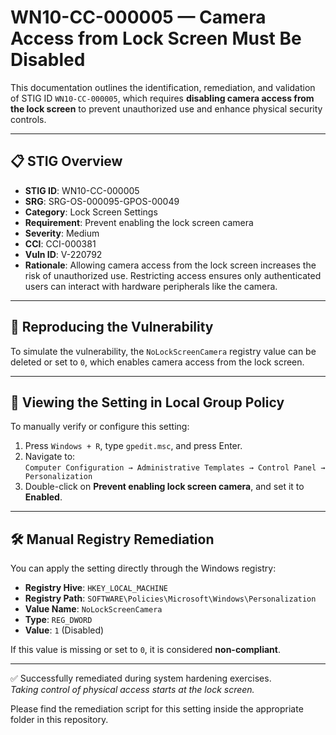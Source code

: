 # WN10-CC-000005 — Camera Access from Lock Screen Must Be Disabled

This documentation outlines the identification, remediation, and validation of STIG ID `WN10-CC-000005`, which requires **disabling camera access from the lock screen** to prevent unauthorized use and enhance physical security controls.

---

## 📋 STIG Overview

- **STIG ID**: WN10-CC-000005  
- **SRG**: SRG-OS-000095-GPOS-00049  
- **Category**: Lock Screen Settings  
- **Requirement**: Prevent enabling the lock screen camera  
- **Severity**: Medium  
- **CCI**: CCI-000381  
- **Vuln ID**: V-220792  
- **Rationale**: Allowing camera access from the lock screen increases the risk of unauthorized use. Restricting access ensures only authenticated users can interact with hardware peripherals like the camera.

---

## 🔁 Reproducing the Vulnerability

To simulate the vulnerability, the `NoLockScreenCamera` registry value can be deleted or set to `0`, which enables camera access from the lock screen.

---

## 🧾 Viewing the Setting in Local Group Policy

To manually verify or configure this setting:

1. Press `Windows + R`, type `gpedit.msc`, and press Enter.  
2. Navigate to:  
   `Computer Configuration → Administrative Templates → Control Panel → Personalization`  
3. Double-click on **Prevent enabling lock screen camera**, and set it to **Enabled**.

---

## 🛠️ Manual Registry Remediation

You can apply the setting directly through the Windows registry:

- **Registry Hive**: `HKEY_LOCAL_MACHINE`  
- **Registry Path**: `SOFTWARE\Policies\Microsoft\Windows\Personalization`  
- **Value Name**: `NoLockScreenCamera`  
- **Type**: `REG_DWORD`  
- **Value**: `1` (Disabled)

If this value is missing or set to `0`, it is considered **non-compliant**.

---

✅ Successfully remediated during system hardening exercises.  
_Taking control of physical access starts at the lock screen._

Please find the remediation script for this setting inside the appropriate folder in this repository.
